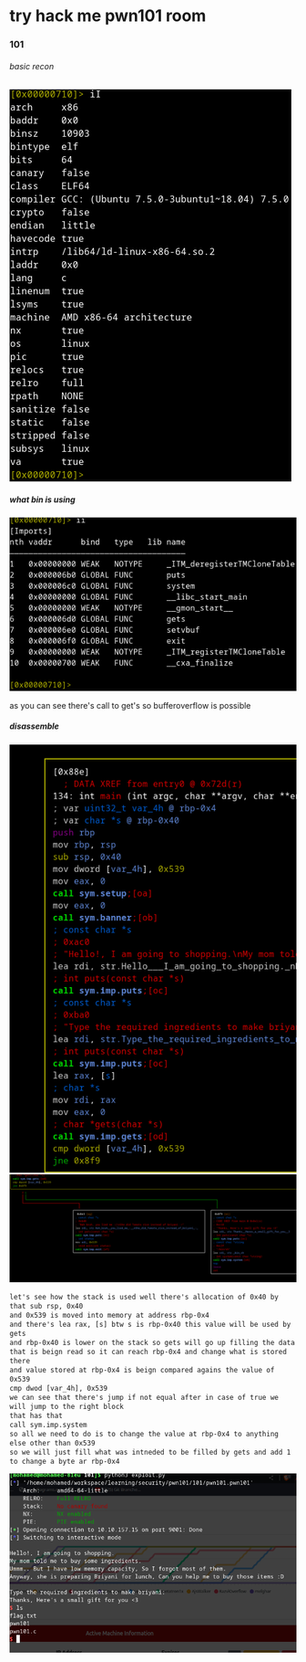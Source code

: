 # try hack me pwn101 room
### 101

###### *basic recon*
![](./pics/basic_recon_bg.png)

##### *what bin is using*
![](./pics/imports.png)

as you can see there's call to get's
so bufferoverflow is possible


##### *disassemble*
![](./pics/stackconfig.png)
![](./pics/branch_condition.png)

```
let's see how the stack is used well there's allocation of 0x40 by that sub rsp, 0x40
and 0x539 is moved into memory at address rbp-0x4
and there's lea rax, [s] btw s is rbp-0x40 this value will be used by gets
and rbp-0x40 is lower on the stack so gets will go up filling the data
that is beign read so it can reach rbp-0x4 and change what is stored there
and value stored at rbp-0x4 is beign compared agains the value of 0x539
cmp dwod [var_4h], 0x539
we can see that there's jump if not equal after in case of true we will jump to the right block
that has that 
call sym.imp.system
so all we need to do is to change the value at rbp-0x4 to anything else other than 0x539
so we will just fill what was intneded to be filled by gets and add 1 to change a byte ar rbp-0x4
```

![](./pics/101_done.png)
